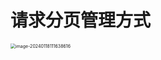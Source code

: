 # 请求分页管理方式

<img src="https://cvp.oss-cn-shanghai.aliyuncs.com/picgo/202401181116738.png" alt="image-20240118111638616" style="zoom:50%;" />

